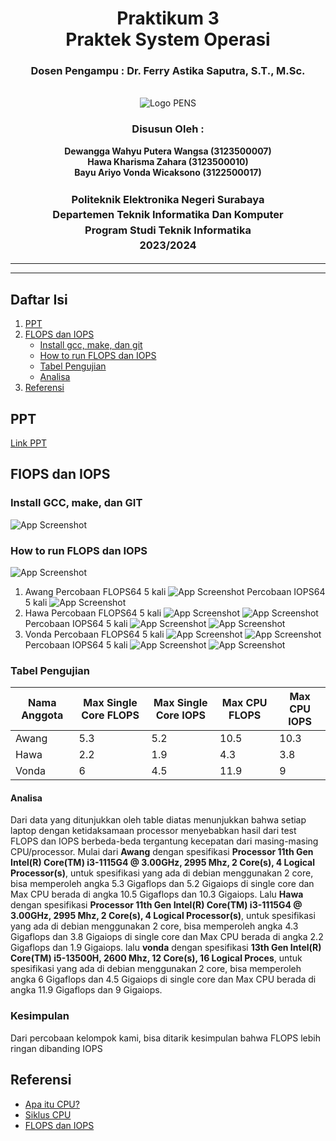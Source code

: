 <div align="center">
  <h1 class="text-align: center;font-weight: bold">Praktikum 3<br>Praktek System Operasi</h1>
  <h3 class="text-align: center;">Dosen Pengampu : Dr. Ferry Astika Saputra, S.T., M.Sc.</h3>
</div>
<br />
<div align="center">
  <img src="https://upload.wikimedia.org/wikipedia/id/4/44/Logo_PENS.png" alt="Logo PENS">
  <h3 style="text-align: center;">Disusun Oleh : </h3>
  <p style="text-align: center;">
    <strong>Dewangga Wahyu Putera Wangsa (3123500007)</strong><br>
    <strong>Hawa Kharisma Zahara (3123500010)</strong><br>
    <strong>Bayu Ariyo Vonda Wicaksono (3122500017)</strong>
  </p>

<h3 style="text-align: center;line-height: 1.5">Politeknik Elektronika Negeri Surabaya<br>Departemen Teknik Informatika Dan Komputer<br>Program Studi Teknik Informatika<br>2023/2024</h3>
  <hr><hr>
</div>

## Daftar Isi

1. [PPT](#ppt)
2. [FLOPS dan IOPS](#flops-dan-iops)
   - [Install gcc, make, dan git](#install-gcc-make-dan-git)
   - [How to run FLOPS dan IOPS](#how-to-run-flops-dan-iops)
   - [Tabel Pengujian](#tabel-pengujian)
   - [Analisa](#analisa)
3. [Referensi](#referensi)

## PPT

[Link PPT](https://www.canva.com/design/DAF_FjVZneE/mGYFV4pIDyYAnDvjwu0qfg/view?utm_content=DAF_FjVZneE&utm_campaign=designshare&utm_medium=link&utm_source=editor)

## FlOPS dan IOPS

### Install GCC, make, dan GIT

![App Screenshot](assets/img/install_gcc_make_git.png)

### How to run FLOPS dan IOPS

![App Screenshot](assets/img/run_flops_iops.jpg)

1. Awang
   Percobaan FLOPS64 5 kali
   ![App Screenshot](assets/img/awang_flops.jpg)
   Percobaan IOPS64 5 kali
   ![App Screenshot](assets/img/awang_iops.jpg)
2. Hawa
   Percobaan FLOPS64 5 kali
   ![App Screenshot](assets/img/flops64_1.png)
   ![App Screenshot](assets/img/flops64_2.png)
   Percobaan IOPS64 5 kali
   ![App Screenshot](assets/img/flops64_3.png)
   ![App Screenshot](assets/img/flops64_4.png)
3. Vonda
   Percobaan FLOPS64 5 kali
   ![App Screenshot](assets/img/vonda1.png)
   ![App Screenshot](assets/img/vonda2.png)
   Percobaan IOPS64 5 kali
   ![App Screenshot](assets/img/vonda3.png)
   ![App Screenshot](assets/img/vonda4.png)

### Tabel Pengujian

| Nama Anggota | Max Single Core FLOPS | Max Single Core IOPS | Max CPU FLOPS | Max CPU IOPS |
| ------------ | --------------------- | -------------------- | ------------- | ------------ |
| Awang        | 5.3                   | 5.2                  | 10.5          | 10.3         |
| Hawa         | 2.2                   | 1.9                  | 4.3           | 3.8          |
| Vonda        | 6                     | 4.5                  | 11.9          | 9            |

#### Analisa

Dari data yang ditunjukkan oleh table diatas menunjukkan bahwa setiap laptop dengan ketidaksamaan processor menyebabkan hasil dari test FLOPS dan IOPS berbeda-beda tergantung kecepatan dari masing-masing CPU/processor.
Mulai dari **Awang** dengan spesifikasi **Processor 11th Gen Intel(R) Core(TM) i3-1115G4 @ 3.00GHz, 2995 Mhz, 2 Core(s), 4 Logical Processor(s)**, untuk spesifikasi yang ada di debian menggunakan 2 core, bisa memperoleh angka 5.3 Gigaflops dan 5.2 Gigaiops di single core dan Max CPU berada di angka 10.5 Gigaflops dan 10.3 Gigaiops.
Lalu **Hawa** dengan spesifikasi **Processor 11th Gen Intel(R) Core(TM) i3-1115G4 @ 3.00GHz, 2995 Mhz, 2 Core(s), 4 Logical Processor(s)**, untuk spesifikasi yang ada di debian menggunakan 2 core, bisa memperoleh angka 4.3 Gigaflops dan 3.8 Gigaiops di single core dan Max CPU berada di angka 2.2 Gigaflops dan 1.9 Gigaiops.
lalu **vonda** dengan spesifikasi **13th Gen Intel(R) Core(TM) i5-13500H, 2600 Mhz, 12 Core(s), 16 Logical Proces**, untuk spesifikasi yang ada di debian menggunakan 2 core, bisa memperoleh angka 6 Gigaflops dan 4.5 Gigaiops di single core dan Max CPU berada di angka 11.9 Gigaflops dan 9 Gigaiops.

### Kesimpulan

Dari percobaan kelompok kami, bisa ditarik kesimpulan bahwa FLOPS lebih ringan dibanding IOPS

## Referensi

- [Apa itu CPU?](https://www.youtube.com/watch?v=Z5JC9Ve1sfI)
- [Siklus CPU](https://www.youtube.com/watch?v=jFDMZpkUWCw)
- [FLOPS dan IOPS](https://github.com/ferryastika/flops-iops)
